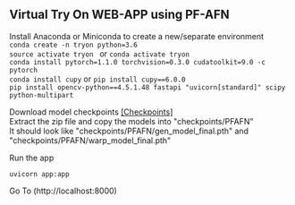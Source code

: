 ## Virtual Try On WEB-APP using PF-AFN

Install Anaconda or Miniconda to create a new/separate environment  
```conda create -n tryon python=3.6```  
```source activate tryon ``` or ```conda activate tryon```  
```conda install pytorch=1.1.0 torchvision=0.3.0 cudatoolkit=9.0 -c pytorch```  
```conda install cupy``` or ```pip install cupy==6.0.0```  
```pip install opencv-python==4.5.1.48 fastapi "uvicorn[standard]" scipy python-multipart```

Download model checkpoints [[Checkpoints]](https://drive.google.com/file/d/1_a0AiN8Y_d_9TNDhHIcRlERz3zptyYWV/view?usp=sharing)  
Extract the zip file and copy the models into "checkpoints/PFAFN"  
It should look like "checkpoints/PFAFN/gen_model_final.pth" and "checkpoints/PFAFN/warp_model_final.pth"

Run the app
```
uvicorn app:app
```
Go To (http://localhost:8000)

